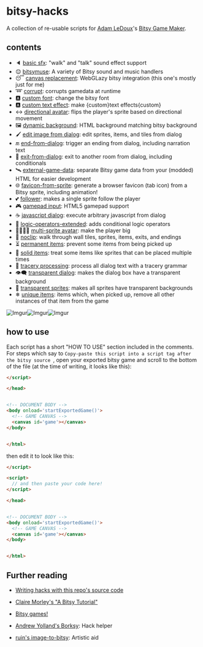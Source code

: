 
# bitsy-hacks
A collection of re-usable scripts for [Adam LeDoux](https://twitter.com/adamledoux)'s [Bitsy Game Maker](https://ledoux.itch.io/bitsy).

## contents
 - 🔈 [basic sfx](/dist/basic%20sfx.js): "walk" and "talk" sound effect support
 - 😌 [bitsymuse](/dist/bitsymuse.js): A variety of Bitsy sound and music handlers
 - 😴 [canvas replacement](/dist/canvas%20replacement.js): WebGLazy bitsy integration (this one's mostly just for me)
 - ➿ [corrupt](/dist/corrupt.js): corrupts gamedata at runtime
 - 🅰 [custom font](https://seleb.github.io/bitsy-hacks/custom%20font/custom%20font%20-%20converter.html): change the bitsy font
 - 🅰 [custom text effect](/dist/custom%20text%20effect.js): make {custom}text effects{custom}
 - ↔ [directional avatar](/dist/directional%20avatar.js): flips the player's sprite based on directional movement
 - 🖼 [dynamic background](/dist/dynamic%20background.js): HTML background matching bitsy background
 - 🖌 [edit image from dialog](/dist/edit%20image%20from%20dialog.js): edit sprites, items, and tiles from dialog
 - 🔚 [end-from-dialog](/dist/end-from-dialog.js): trigger an ending from dialog, including narration text
 - 🚪 [exit-from-dialog](/dist/exit-from-dialog.js): exit to another room from dialog, including conditionals
 - 🛰 [external-game-data](/dist/external-game-data.js): separate Bitsy game data from your (modded) HTML for easier development
 - 🌐 [favicon-from-sprite](/dist/favicon-from-sprite.js): generate a browser favicon (tab icon) from a Bitsy sprite, including animation!
 - 💕 [follower](/dist/follower.js): makes a single sprite follow the player
 - 🎮 [gamepad input](/dist/gamepad%20input.js): HTML5 gamepad support
 - ☕ [javascript dialog](/dist/javascript%20dialog.js): execute arbitrary javascript from dialog
 - 🔀 [logic-operators-extended](/dist/logic-operators-extended.js): adds conditional logic operators
 - 👨‍👨‍👧‍👧 [multi-sprite avatar](/dist/multi-sprite%20avatar.js): make the player big
 - 📎 [noclip](/dist/noclip.js): walk through wall tiles, sprites, items, exits, and endings
 - ⏳ [permanent items](/dist/permanent%20items.js): prevent some items from being picked up
 - 🛑 [solid items](/dist/solid%20items.js): treat some items like sprites that can be placed multiple times
 - 🏰 [tracery processing](/dist/tracery%20processing.js): process all dialog text with a tracery grammar
 - 👁️‍🗨️ [transparent dialog](/dist/transparent%20dialog.js): makes the dialog box have a transparent background
 - 🏁 [transparent sprites](/dist/transparent%20sprites.js): makes all sprites have transparent backgrounds
 - ❄ [unique items](/dist/unique%20items.js): items which, when picked up, remove all other instances of that item from the game

![Imgur](https://i.imgur.com/peRLLHn.gif)![Imgur](https://i.imgur.com/yg81aH2.gif)![Imgur](https://i.imgur.com/r7AUHX4.gif)




## how to use
Each script has a short "HOW TO USE" section included in the comments. For steps which say to `Copy-paste this script into a script tag after the bitsy source `, open your exported bitsy game and scroll to the bottom of the file (at the time of writing, it looks like this):
```html
</script>

</head>


<!-- DOCUMENT BODY -->
<body onload='startExportedGame()'>
  <!-- GAME CANVAS -->
  <canvas id='game'></canvas>
</body>


</html>
```

then edit it to look like this:

```html
</script>

<script>
  // and then paste your code here!
</script>

</head>


<!-- DOCUMENT BODY -->
<body onload='startExportedGame()'>
  <!-- GAME CANVAS -->
  <canvas id='game'></canvas>
</body>


</html>
```

## Further reading
- [Writing hacks with this repo's source code](https://github.com/seleb/bitsy-hacks/wiki)
- [Claire Morley's "A Bitsy Tutorial"](http://www.clairemorleyart.com/a-bitsy-tutorial)
- [Bitsy games!](https://itch.io/games/tag-bitsy)

- [Andrew Yolland's Borksy](https://ayolland.itch.io/borksy): Hack helper
- [ruin's image-to-bitsy](https://ruin.itch.io/image-to-bitsy): Artistic aid